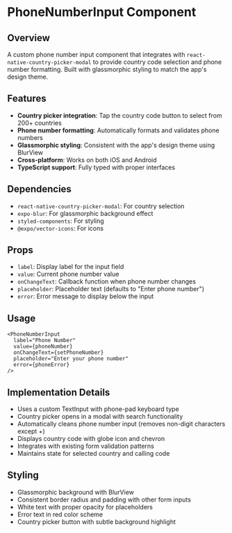 # PhoneNumberInput Component

## Overview
A custom phone number input component that integrates with `react-native-country-picker-modal` to provide country code selection and phone number formatting. Built with glassmorphic styling to match the app's design theme.

## Features
- **Country picker integration**: Tap the country code button to select from 200+ countries
- **Phone number formatting**: Automatically formats and validates phone numbers
- **Glassmorphic styling**: Consistent with the app's design theme using BlurView
- **Cross-platform**: Works on both iOS and Android
- **TypeScript support**: Fully typed with proper interfaces

## Dependencies
- `react-native-country-picker-modal`: For country selection
- `expo-blur`: For glassmorphic background effect
- `styled-components`: For styling
- `@expo/vector-icons`: For icons

## Props
- `label`: Display label for the input field
- `value`: Current phone number value
- `onChangeText`: Callback function when phone number changes
- `placeholder`: Placeholder text (defaults to "Enter phone number")
- `error`: Error message to display below the input

## Usage
```tsx
<PhoneNumberInput
  label="Phone Number"
  value={phoneNumber}
  onChangeText={setPhoneNumber}
  placeholder="Enter your phone number"
  error={phoneError}
/>
```

## Implementation Details
- Uses a custom TextInput with phone-pad keyboard type
- Country picker opens in a modal with search functionality
- Automatically cleans phone number input (removes non-digit characters except +)
- Displays country code with globe icon and chevron
- Integrates with existing form validation patterns
- Maintains state for selected country and calling code

## Styling
- Glassmorphic background with BlurView
- Consistent border radius and padding with other form inputs
- White text with proper opacity for placeholders
- Error text in red color scheme
- Country picker button with subtle background highlight 